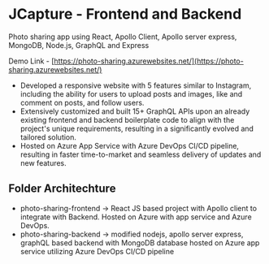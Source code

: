 # JCapture - Frontend and Backend
Photo sharing app using React, Apollo Client, Apollo server express, MongoDB, Node.js, GraphQL and Express

Demo Link - [https://photo-sharing.azurewebsites.net/](https://photo-sharing.azurewebsites.net/)

- Developed a responsive website with 5 features similar to Instagram, including the ability for users to upload posts and images, like and comment on posts, and follow users.
- Extensively customized and built 15+ GraphQL APIs upon an already existing frontend and backend boilerplate code to align with the project's unique requirements, resulting in a significantly evolved and tailored solution.
- Hosted on Azure App Service with Azure DevOps CI/CD pipeline, resulting in faster time-to-market and seamless delivery of updates and new features.

## Folder Architechture
- photo-sharing-frontend -> React JS based project with Apollo client to integrate with Backend. Hosted on Azure with app service and Azure DevOps.
- photo-sharing-backend -> modified nodejs, apollo server express, graphQL based backend with MongoDB database hosted on Azure app service utilizing Azure DevOps CI/CD pipeline



